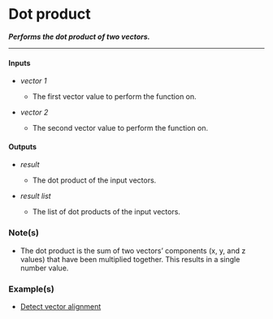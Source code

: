 # Dot product

**_Performs the dot product of two vectors._**

---


#### Inputs

* _vector 1_

  * The first vector value to perform the function on.

* _vector 2_

  * The second vector value to perform the function on.


#### Outputs

* _result_

  * The dot product of the input vectors.

* _result list_

  * The list of dot products of the input vectors.


### Note(s)

* The dot product is the sum of two vectors’ components (x, y, and z values) that have been multiplied together. This results in a single number value.


### Example(s)

* <a href="https://creator.trimble.com/graph?assetURI=whp:b1b43cdd-0714-4655-9bdb-f49e5a892424&version=latest" target="_blank">Detect vector alignment</a>
